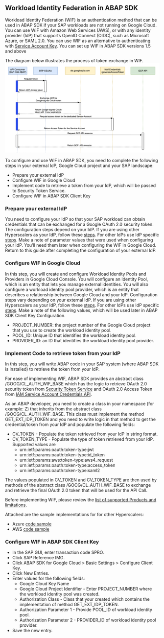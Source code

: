 Workload Identity Federation in ABAP SDK
----------------------------------------
Workload Identity Federation (WIF) is an authentication method that can be used in ABAP SDK if your SAP workloads are not running on Google Cloud. You can use WIF with Amazon Web Services (AWS), or with any identity provider (IdP) that supports OpenID Connect (OIDC), such as Microsoft Azure, or SAML 2.0. You can use WIF as an alternative to authenticating with [Service Account Key](https://cloud.google.com/solutions/sap/docs/abap-sdk/latest/authentication#externally_hosted_use_token). You can set up WIF in ABAP SDK versions 1.5 and above

The diagram below illustrates the process of token exchange in WIF.
![Alt text](../images/img-wif-setup.png)

To configure and use WIF in ABAP SDK, you need to complete the following steps in your external IdP, Google Cloud project and your SAP landscape:

 - Prepare your external IdP
 - Configure WIF in Google Cloud
 - Implement code to retrieve a token from your IdP, which will be passed to Security Token Service.
 - Configure WIF in ABAP SDK Client Key


### Prepare your external IdP

You need to configure your IdP so that your SAP workload can obtain credentials that can be exchanged for a Google OAuth 2.0 security token. The configuration steps depend on your IdP. If you are using other Hyperscalers as your IdP, follow these [steps](https://cloud.google.com/iam/docs/workload-identity-federation-with-other-clouds). For other IdPs use IdP specific [steps](https://cloud.google.com/iam/docs/workload-identity-federation-with-other-providers#prepare). Make a note of parameter values that were used when configuring your IdP. You’ll need them later when configuring the WIF in Google Cloud. Return to this guide after completing the configuration of your external IdP.

### Configure WIF in Google Cloud

In this step, you will create and configure Workload Identity Pools and Providers in Google Cloud Console. You will configure an Identity Pool, which is an entity that lets you manage external identities. You will also configure a workload identity pool provider, which is an entity that describes a relationship between Google Cloud and your IdP. Configuration steps vary depending on your external IdP. If you are using other Hyperscalers as your IdP, follow these [steps](https://cloud.google.com/iam/docs/workload-identity-federation-with-other-clouds#create_the_workload_identity_pool_and_provider). For other IdPs use IdP specific [steps](https://cloud.google.com/iam/docs/workload-identity-federation-with-other-providers#create_the_workload_identity_pool_and_provider). Make a note of the following values, which will be used later in ABAP SDK Client Key Configuration.

 - PROJECT_NUMBER: the project number of the Google Cloud project that you use to create the workload identity pool.
 - POOL_ID: Unique ID that identifies the workload identity pool.
 - PROVIDER_ID: an ID that identifies the workload identity pool provider.

### Implement Code to retrieve token from your IdP

In this step, you will write ABAP code in your SAP system (where ABAP SDK is installed) to retrieve the token from your IdP.

For ease of implementing WIF, ABAP SDK provides an abstract class /GOOG/CL_AUTH_WIF_BASE which has the logic to retrieve OAuth 2.0 security token from [Security Token Service](https://cloud.google.com/iam/docs/reference/sts/rest) and OAuth 2.0 Access Token from [IAM Service Account Credentials API](https://cloud.google.com/iam/docs/reference/credentials/rest).

As an ABAP developer, you need to create a class in your namespace (for example: Z) that inherits from the abstract class /GOOG/CL_AUTH_WIF_BASE. This class must implement the method GET_EXT_IDP_TOKEN and you need to write logic in that method to get the credential/token from your IdP and populate the following fields:
 - CV_TOKEN - Populate the token retrieved from your IdP in string format.
 - CV_TOKEN_TYPE - Populate the type of token retrieved from your IdP.  Supported values are
   - urn:ietf:params:oauth:token-type:jwt
   - urn:ietf:params:oauth:token-type:id_token
   - urn:ietf:params:aws:token-type:aws4_request
   - urn:ietf:params:oauth:token-type:access_token
   - urn:ietf:params:oauth:token-type:saml2

The values populated in CV_TOKEN and CV_TOKEN_TYPE are then used by methods of the abstract class /GOOG/CL_AUTH_WIF_BASE to exchange and retrieve the final OAuth 2.0 token that will be used for the API Call.

Before implementing WIF, please review the [list of supported Products and limitations](https://cloud.google.com/iam/docs/federated-identity-supported-services).

Attached are the sample implementations for for other Hyperscalers:
 - Azure [code sample](zcl_auth_wif_azure.clas.abap)
 - AWS [code sample](zcl_auth_wif_aws.clas.abap)

### Configure WIF in ABAP SDK Client Key
 - In the SAP GUI, enter transaction code SPRO.
 - Click SAP Reference IMG.
 - Click ABAP SDK for Google Cloud > Basic Settings > Configure Client Key.
 - Click New Entries.
 - Enter values for the following fields:
   - Google Cloud Key Name
   - Google Cloud Project Identifier - Enter PROJECT_NUMBER where the workload identity pool was created. 
   - Authorization Class - Class that your created which contains the implementation of method GET_EXT_IDP_TOKEN. 
   - Authorization Parameter 1 - Provide POOL_ID of workload identity pool.
   - Authorization Parameter 2 - PROVIDER_ID of workload identity pool provider.
 - Save the new entry.
